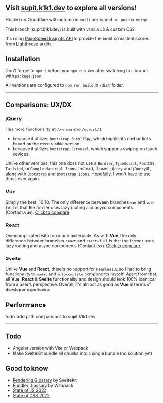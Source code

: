 ## Visit [supit.k1k1.dev](https://supit.k1k1.dev/) to explore all versions!

Hosted on Cloudflare with automatic `build` per branch on `push` or `merge`.

This branch (supit.k1k1.dev) is built with vanilla JS & custom CSS.

It's using [PageSpeed Insights API](https://developers.google.com/speed/docs/insights/v5/about) to provide the most consistent scores from [Lighthouse](https://developer.chrome.com/docs/lighthouse/) audits.

## Installation

Don't forget to `npm i` before you `npm run dev` after switching to a branch with `package.json`.

All versions are configured to `npm run build` in `/dist` folder.

---

## Comparisons: UX/DX

### jQuery

Has more functionality at `/o-nama` and `/novost/1`

- because it utilizes `bootstrap.ScrollSpy`, which highlights navbar links based on the most visible section.
- because it utilizes `bootstrap.Carousel`, which supports swiping on touch devices.

Unlike other versions, this one does not use a `Bundler`, `TypeScript`, `PostCSS`, `Tailwind`, or `Google Material Icons`.
Instead, it uses `jQuery` and `jQueryUI`, along with `Bootstrap` and `Bootstrap Icons`.
Hopefully, I won't have to use those ever again.

### Vue

Simply the best, 10/10. The only difference between branches `vue` and `vue-full` is that the former uses lazy routing and async components (Contact.vue).
[Click to compare](https://github.com/ChrisRoss5/supit-projekt/compare/vue-full...vue).

### React

Overcomplicated with too much boilerplate. As with **Vue**, the only difference between branches `react` and `react-full` is that the former uses lazy routing and async components (Contact.tsx). [Click to compare](https://github.com/ChrisRoss5/supit-projekt/compare/react-full...react).

### Svelte

Unlike **Vue** and **React**, there's no support for `HeadlessUI`
so I had to bring functionality to `modal` and `autocomplete` components myself.
Apart from that, all **Vue**, **React** & **Svelte** functionality and design should look 100% identical from a user's perspective.
Overall, it's almost as good as **Vue** in terms of developer experience.

## Performance

todo: add path comparisons to supit.k1k1.dev

---

## Todo

- Angular version with Vite or Webpack
- [Make SvelteKit bundle all chunks into a single bundle](https://www.reddit.com/r/sveltejs/comments/rqo5o2/make_sveltekit_bundle_all_ts_files_into_a_single/) (no solution yet)

## Good to know

- [Rendering Glossary](https://kit.svelte.dev/docs/glossary) by SvelteKit
- [Bundler Glossary](https://webpack.js.org/glossary/) by Webpack
- [State of JS 2022](https://2022.stateofjs.com/)
- [State of CSS 2022](https://2022.stateofcss.com/)

